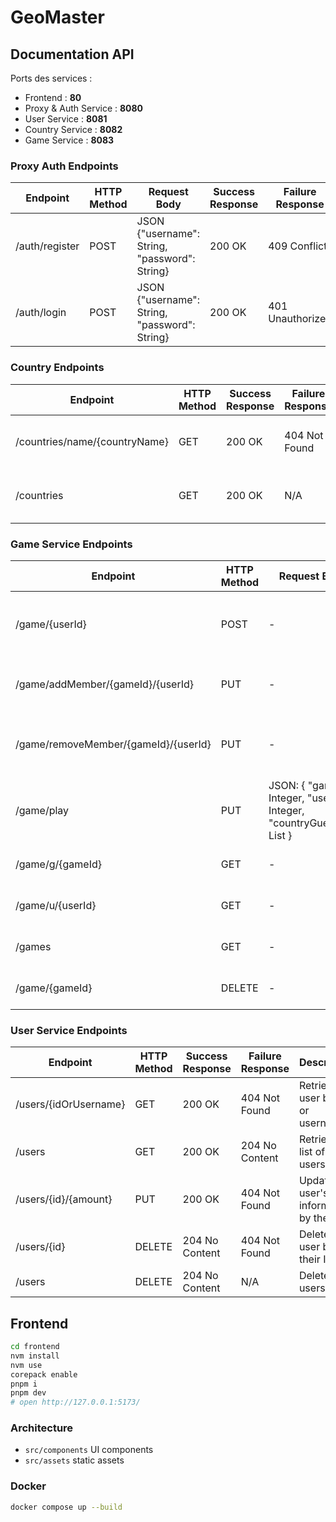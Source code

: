 # GeoMaster

## Documentation API

Ports des services :

- Frontend : **80**
- Proxy & Auth Service : **8080**
- User Service : **8081**
- Country Service : **8082**
- Game Service : **8083**

### Proxy Auth Endpoints

| Endpoint       | HTTP Method | Request Body | Success Response | Failure Response | Description           |
| -------------- | ----------- |--------------| ---------------- | ---------------- | --------------------- |
| /auth/register | POST        | JSON {"username": String, "password": String}  | 200 OK           | 409 Conflict     | Registers a new user. |
| /auth/login    | POST        | JSON {"username": String, "password": String}  | 200 OK           | 401 Unauthorized | Authenticates a user. |

### Country Endpoints

| Endpoint                         | HTTP Method | Success Response | Failure Response | Description                                    |
| -------------------------------- | ----------- | ---------------- | ---------------- | ---------------------------------------------- |
| /countries/name/{countryName}    | GET         | 200 OK           | 404 Not Found    | Retrieves country information by name.         |
| /countries                       | GET         | 200 OK           | N/A              | Retrieves information of all countries.        |

### Game Service Endpoints

| Endpoint                             | HTTP Method | Request Body                                                                   | Success Response | Failure Response | Description                                 |
|--------------------------------------| ----------- |--------------------------------------------------------------------------------| ---------------- | ---------------- | ------------------------------------------- |
| /game/{userId}                       | POST        | -                                                                              | 200 OK           | 404 Not Found    | Creates a new game for the specified user. |
| /game/addMember/{gameId}/{userId}    | PUT         | -                                                                              | 200 OK           | 404 Not Found    | Adds a member to an existing game.         |
| /game/removeMember/{gameId}/{userId} | PUT         | -                                                                              | 200 OK           | 404 Not Found    | Removes a member from an existing game.    |
| /game/play                           | PUT         | JSON: { "gameId": Integer, "userId": Integer, "countryGuesses": List<String> } | 200 OK           | 404 Not Found    | Updates game scores and guesses.           |
| /game/g/{gameId}                     | GET         | -                                                                              | 200 OK           | 404 Not Found    | Retrieves a game by its ID.                |
| /game/u/{userId}                     | GET         | -                                                                              | 200 OK           | 404 Not Found    | Retrieves a game by user ID.               |
| /games                               | GET         | -                                                                              | 200 OK           | 404 Not Found    | Retrieves a list of all games.             |
| /game/{gameId}                       | DELETE      | -                                                                              | 200 OK           | 404 Not Found    | Deletes a game by its ID.                  |

### User Service Endpoints

| Endpoint              | HTTP Method | Success Response | Failure Response | Description                               |
|-----------------------| ----------- |------------------| ---------------- | ----------------------------------------- |
| /users/{idOrUsername} | GET         | 200 OK           | 404 Not Found    | Retrieves a user by ID or username.       |
| /users                | GET         | 200 OK           | 204 No Content   | Retrieves a list of all users.            |
| /users/{id}/{amount}  | PUT         | 200 OK           | 404 Not Found    | Updates a user's information by their ID. |
| /users/{id}           | DELETE      | 204 No Content   | 404 Not Found    | Deletes a user by their ID.               |
| /users                | DELETE      | 204 No Content   | N/A              | Deletes all users.                        |

## Frontend

```bash
cd frontend
nvm install
nvm use
corepack enable
pnpm i
pnpm dev
# open http://127.0.0.1:5173/
```

### Architecture

- `src/components` UI components
- `src/assets` static assets

### Docker

```bash
docker compose up --build
```
